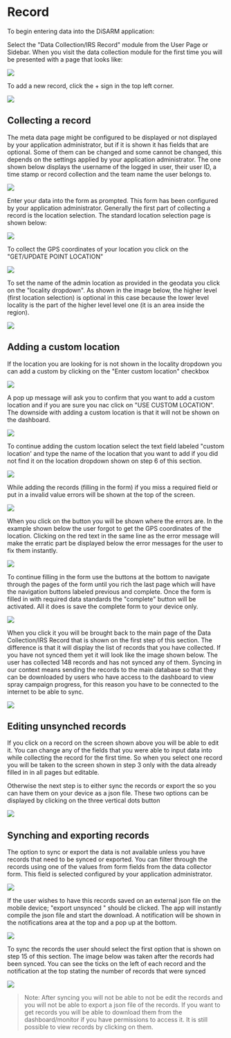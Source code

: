 # Record

To begin entering data into the DiSARM application:

Select the "Data Collection/IRS Record" module from the User Page or Sidebar. When you visit the data collection module for the first time you will be presented with a page that looks like:

![](../.gitbook/assets/app-image89.png)

To add a new record, click the + sign in the top left corner.

![](../.gitbook/assets/app-image99.png)

## Collecting a record

The meta data page might be configured to be displayed or not displayed by your application administrator, but if it is shown it has fields that are optional. Some of them can be changed and some cannot be changed, this depends on the settings applied by your application administrator. The one shown below displays the username of the logged in user, their user ID, a time stamp or record collection and the team name the user belongs to.

![](../.gitbook/assets/app-image12.png)

Enter your data into the form as prompted. This form has been configured by your application administrator. Generally the first part of collecting a record is the location selection. The standard location selection page is shown below:

![](../.gitbook/assets/app-image59.png)

To collect the GPS coordinates of your location you click on the "GET/UPDATE POINT LOCATION"

![](../.gitbook/assets/app-image70.png)

To set the name of the admin location as provided in the geodata you click on the "locality dropdown". As shown in the image below, the higher level \(first location selection\) is optional in this case because the lower level locality is the part of the higher level level one \(it is an area inside the region\).

![](../.gitbook/assets/app-image41.png)

## Adding a custom location

If the location you are looking for is not shown in the locality dropdown you can add a custom by clicking on the "Enter custom location" checkbox

![](../.gitbook/assets/app-image54.png)

A pop up message will ask you to confirm that you want to add a custom location and if you are sure you nac click on "USE CUSTOM LOCATION". The downside with adding a custom location is that it will not be shown on the dashboard.

![](../.gitbook/assets/app-image69.png)

To continue adding the custom location select the text field labeled "custom location' and type the name of the location that you want to add if you did not find it on the location dropdown shown on step 6 of this section.

![](../.gitbook/assets/app-image29.png)

While adding the records \(filling in the form\) if you miss a required field or put in a invalid value errors will be shown at the top of the screen.

![](../.gitbook/assets/app-image43.png)

When you click on the button you will be shown where the errors are. In the example shown below the user forgot to get the GPS coordinates of the location. Clicking on the red text in the same line as the error message will make the erratic part be displayed below the error messages for the user to fix them instantly.

![](../.gitbook/assets/app-image44.png)

To continue filling in the form use the buttons at the bottom to navigate through the pages of the form until you rich the last page which will have the navigation buttons labeled previous and complete. Once the form is filled in with required data standards the "complete" button will be activated. All it does is save the complete form to your device only.

![](../.gitbook/assets/app-image52.png)

When you click it you will be brought back to the main page of the Data Collection/IRS Record that is shown on the first step of this section. The difference is that it will display the list of records that you have collected. If you have not synced them yet it will look like the image shown below. The user has collected 148 records and has not synced any of them. Syncing in our context means sending the records to the main database so that they can be downloaded by users who have access to the dashboard to view spray campaign progress, for this reason you have to be connected to the internet to be able to sync.

![](../.gitbook/assets/app-image16.png)

## Editing unsynched records

If you click on a record on the screen shown above you will be able to edit it. You can change any of the fields that you were able to input data into while collecting the record for the first time. So when you select one record you will be taken to the screen shown in step 3 only with the data already filled in in all pages but editable.

Otherwise the next step is to either sync the records or export the so you can have them on your device as a json file. These two options can be displayed by clicking on the three vertical dots button

![](../.gitbook/assets/app-image34.png)

## Synching and exporting records

The option to sync or export the data is not available unless you have records that need to be synced or exported. You can filter through the records using one of the values from form fields from the data collector form. This field is selected configured by your application administrator.

![](../.gitbook/assets/app-image85.png)

If the user wishes to have this records saved on an external json file on the mobile device; "export unsynced " should be clicked. The app will instantly compile the json file and start the download. A notification will be shown in the notifications area at the top and a pop up at the bottom.

![](../.gitbook/assets/app-image32.png)

To sync the records the user should select the first option that is shown on step 15 of this section. The image below was taken after the records had been synced. You can see the ticks on the left of each record and the notification at the top stating the number of records that were synced

![](../.gitbook/assets/app-image58.png)

> Note: After syncing you will not be able to not be edit the records and you will not be able to export a json file of the records. If you want to get records you will be able to download them from the dashboard/monitor if you have permissions to access it. It is still possible to view records by clicking on them.

